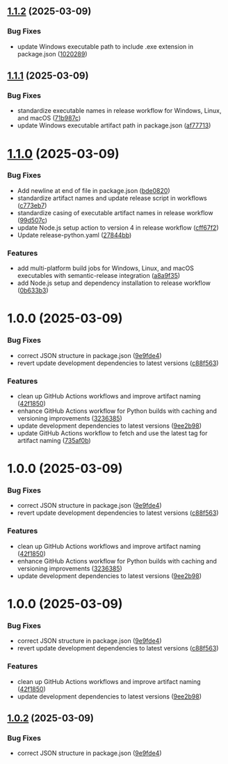 ## [1.1.2](https://github.com/KnightRider2070/PlexSyncer/compare/v1.1.1...v1.1.2) (2025-03-09)


### Bug Fixes

* update Windows executable path to include .exe extension in package.json ([1020289](https://github.com/KnightRider2070/PlexSyncer/commit/1020289e5113d44c5ea538058282ff0977307c69))

## [1.1.1](https://github.com/KnightRider2070/PlexSyncer/compare/v1.1.0...v1.1.1) (2025-03-09)


### Bug Fixes

* standardize executable names in release workflow for Windows, Linux, and macOS ([71b987c](https://github.com/KnightRider2070/PlexSyncer/commit/71b987cc6367cc28130deefb7c2e464af1ab9ced))
* update Windows executable artifact path in package.json ([af77713](https://github.com/KnightRider2070/PlexSyncer/commit/af7771395c26e95dc5671e3a01a5d0fe968443ce))

# [1.1.0](https://github.com/KnightRider2070/PlexSyncer/compare/v1.0.0...v1.1.0) (2025-03-09)


### Bug Fixes

* Add newline at end of file in package.json ([bde0820](https://github.com/KnightRider2070/PlexSyncer/commit/bde0820a26e60e353d2f78cd36e0ce38c6a596b5))
* standardize artifact names and update release script in workflows ([c773eb7](https://github.com/KnightRider2070/PlexSyncer/commit/c773eb79e4901efdc5d7583820bd80468e1f43f4))
* standardize casing of executable artifact names in release workflow ([99d507c](https://github.com/KnightRider2070/PlexSyncer/commit/99d507c3000c7b031bce753a728c78d91030cc9f))
* update Node.js setup action to version 4 in release workflow ([cff67f2](https://github.com/KnightRider2070/PlexSyncer/commit/cff67f29359921e70e2c50b3fdc9d19dff35c78f))
* Update release-python.yaml ([27844bb](https://github.com/KnightRider2070/PlexSyncer/commit/27844bbaac4fda14b4e7d06a873a94b5bb7c481a))


### Features

* add multi-platform build jobs for Windows, Linux, and macOS executables with semantic-release integration ([a8a9f35](https://github.com/KnightRider2070/PlexSyncer/commit/a8a9f35a83e6e18690f8d88138e7da77337cd7de))
* add Node.js setup and dependency installation to release workflow ([0b633b3](https://github.com/KnightRider2070/PlexSyncer/commit/0b633b3a25d9b5a48a545de92221d162fc3e4b94))

# 1.0.0 (2025-03-09)


### Bug Fixes

* correct JSON structure in package.json ([9e9fde4](https://github.com/KnightRider2070/PlexSyncer/commit/9e9fde4000324a1930437484840d714a7bfc6530))
* revert update development dependencies to latest versions ([c88f563](https://github.com/KnightRider2070/PlexSyncer/commit/c88f563b5083822caf5a6a275cd683a986a48768))


### Features

* clean up GitHub Actions workflows and improve artifact naming ([42f1850](https://github.com/KnightRider2070/PlexSyncer/commit/42f18504ca27dd6fb5fa621b4d9cc6bcc85b84d2))
* enhance GitHub Actions workflow for Python builds with caching and versioning improvements ([3236385](https://github.com/KnightRider2070/PlexSyncer/commit/3236385baab5ab627c654d179d8150e9b69a4d65))
* update development dependencies to latest versions ([9ee2b98](https://github.com/KnightRider2070/PlexSyncer/commit/9ee2b9806d864317cea78c5abb5d2ffb3e8dc3ed))
* update GitHub Actions workflow to fetch and use the latest tag for artifact naming ([735af0b](https://github.com/KnightRider2070/PlexSyncer/commit/735af0b4d04015f126a1eb6bbfb29ee561e1a723))

# 1.0.0 (2025-03-09)


### Bug Fixes

* correct JSON structure in package.json ([9e9fde4](https://github.com/KnightRider2070/PlexSyncer/commit/9e9fde4000324a1930437484840d714a7bfc6530))
* revert update development dependencies to latest versions ([c88f563](https://github.com/KnightRider2070/PlexSyncer/commit/c88f563b5083822caf5a6a275cd683a986a48768))


### Features

* clean up GitHub Actions workflows and improve artifact naming ([42f1850](https://github.com/KnightRider2070/PlexSyncer/commit/42f18504ca27dd6fb5fa621b4d9cc6bcc85b84d2))
* enhance GitHub Actions workflow for Python builds with caching and versioning improvements ([3236385](https://github.com/KnightRider2070/PlexSyncer/commit/3236385baab5ab627c654d179d8150e9b69a4d65))
* update development dependencies to latest versions ([9ee2b98](https://github.com/KnightRider2070/PlexSyncer/commit/9ee2b9806d864317cea78c5abb5d2ffb3e8dc3ed))

# 1.0.0 (2025-03-09)


### Bug Fixes

* correct JSON structure in package.json ([9e9fde4](https://github.com/KnightRider2070/PlexSyncer/commit/9e9fde4000324a1930437484840d714a7bfc6530))
* revert update development dependencies to latest versions ([c88f563](https://github.com/KnightRider2070/PlexSyncer/commit/c88f563b5083822caf5a6a275cd683a986a48768))


### Features

* clean up GitHub Actions workflows and improve artifact naming ([42f1850](https://github.com/KnightRider2070/PlexSyncer/commit/42f18504ca27dd6fb5fa621b4d9cc6bcc85b84d2))
* update development dependencies to latest versions ([9ee2b98](https://github.com/KnightRider2070/PlexSyncer/commit/9ee2b9806d864317cea78c5abb5d2ffb3e8dc3ed))

## [1.0.2](https://github.com/KnightRider2070/PlexSyncer/compare/v1.0.1...v1.0.2) (2025-03-09)


### Bug Fixes

* correct JSON structure in package.json ([9e9fde4](https://github.com/KnightRider2070/PlexSyncer/commit/9e9fde4000324a1930437484840d714a7bfc6530))
